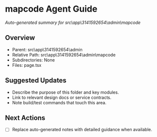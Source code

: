 ﻿# mapcode Agent Guide
*Auto-generated summary for src\app\3141592654\admin\mapcode*

## Overview
- Parent: src\app\3141592654\admin
- Relative Path: src\app\3141592654\admin\mapcode
- Subdirectories: None
- Files: page.tsx

## Suggested Updates
- Describe the purpose of this folder and key modules.
- Link to relevant design docs or service contracts.
- Note build/test commands that touch this area.

## Next Actions
- [ ] Replace auto-generated notes with detailed guidance when available.

